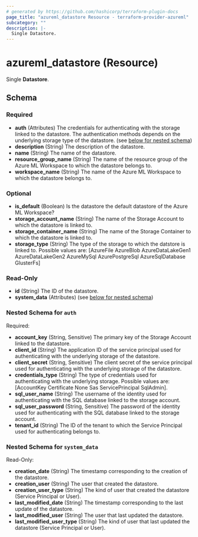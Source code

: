 ```yaml
---
# generated by https://github.com/hashicorp/terraform-plugin-docs
page_title: "azureml_datastore Resource - terraform-provider-azureml"
subcategory: ""
description: |-
  Single Datastore.
---
```


# azureml_datastore (Resource)

Single **Datastore**.



<!-- schema generated by tfplugindocs -->
## Schema

### Required

- **auth** (Attributes) The credentials for authenticating with the storage linked to the datastore. The authentication methods depends on the underlying storage type of the datastore. (see [below for nested schema](#nestedatt--auth))
- **description** (String) The description of the datastore.
- **name** (String) The name of the datastore.
- **resource_group_name** (String) The name of the resource group of the Azure ML Workspace to which the datastore belongs to.
- **workspace_name** (String) The name of the Azure ML Workspace to which the datastore belongs to.

### Optional

- **is_default** (Boolean) Is the datastore the default datastore of the Azure ML Workspace?
- **storage_account_name** (String) The name of the Storage Account to which the datastore is linked to.
- **storage_container_name** (String) The name of the Storage Container to which the datastore is linked to.
- **storage_type** (String) The type of the storage to which the datstore is linked to. Possible values are: [AzureFile AzureBlob AzureDataLakeGen1 AzureDataLakeGen2 AzureMySql AzurePostgreSql AzureSqlDatabase GlusterFs]

### Read-Only

- **id** (String) The ID of the datastore.
- **system_data** (Attributes) (see [below for nested schema](#nestedatt--system_data))

<a id="nestedatt--auth"></a>
### Nested Schema for `auth`

Required:

- **account_key** (String, Sensitive) The primary key of the Storage Account linked to the datastore.
- **client_id** (String) The application ID of the service principal used for authenticating with the underlying storage of the datastore.
- **client_secret** (String, Sensitive) The client secret of the service principal used for authenticating with the underlying storage of the datastore.
- **credentials_type** (String) The type of credentials used for authenticating with the underlying storage. Possible values are: [AccountKey Certificate None Sas ServicePrincipal SqlAdmin].
- **sql_user_name** (String) The username of the identity used for authenticating with the SQL database linked to the storage account.
- **sql_user_password** (String, Sensitive) The password of the identity used for authenticating with the SQL database linked to the storage account.
- **tenant_id** (String) The ID of the tenant to which the Service Principal used for authenticating belongs to.


<a id="nestedatt--system_data"></a>
### Nested Schema for `system_data`

Read-Only:

- **creation_date** (String) The timestamp corresponding to the creation of the datastore.
- **creation_user** (String) The user that created the datastore.
- **creation_user_type** (String) The kind of user that created the datastore (Service Principal or User).
- **last_modified_date** (String) The timestamp corresponding to the last update of the datastore.
- **last_modified_user** (String) The user that last updated the datastore.
- **last_modified_user_type** (String) The kind of user that last updated the datastore (Service Principal or User).


